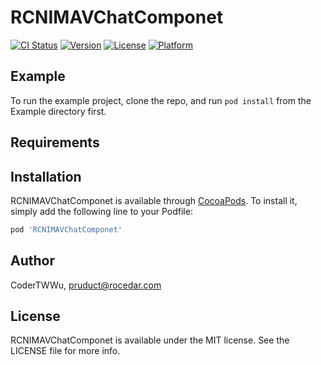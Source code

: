 # RCNIMAVChatComponet

[![CI Status](https://img.shields.io/travis/CoderTWWu/RCNIMAVChatComponet.svg?style=flat)](https://travis-ci.org/CoderTWWu/RCNIMAVChatComponet)
[![Version](https://img.shields.io/cocoapods/v/RCNIMAVChatComponet.svg?style=flat)](https://cocoapods.org/pods/RCNIMAVChatComponet)
[![License](https://img.shields.io/cocoapods/l/RCNIMAVChatComponet.svg?style=flat)](https://cocoapods.org/pods/RCNIMAVChatComponet)
[![Platform](https://img.shields.io/cocoapods/p/RCNIMAVChatComponet.svg?style=flat)](https://cocoapods.org/pods/RCNIMAVChatComponet)

## Example

To run the example project, clone the repo, and run `pod install` from the Example directory first.

## Requirements

## Installation

RCNIMAVChatComponet is available through [CocoaPods](https://cocoapods.org). To install
it, simply add the following line to your Podfile:

```ruby
pod 'RCNIMAVChatComponet'
```

## Author

CoderTWWu, pruduct@rocedar.com

## License

RCNIMAVChatComponet is available under the MIT license. See the LICENSE file for more info.
